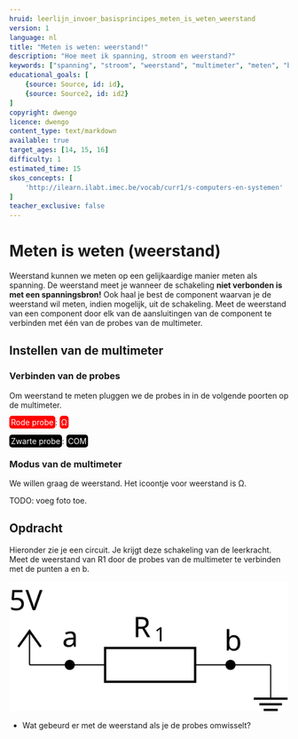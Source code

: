 ```yaml
---
hruid: leerlijn_invoer_basisprincipes_meten_is_weten_weerstand
version: 1
language: nl
title: "Meten is weten: weerstand!"
description: "Hoe meet ik spanning, stroom en weerstand?"
keywords: ["spanning", "stroom", "weerstand", "multimeter", "meten", "basisprincipes", "microcontroller", "µC", "arduino", "dwenguino"]
educational_goals: [
    {source: Source, id: id}, 
    {source: Source2, id: id2}
]
copyright: dwengo
licence: dwengo
content_type: text/markdown
available: true
target_ages: [14, 15, 16]
difficulty: 1
estimated_time: 15
skos_concepts: [
    'http://ilearn.ilabt.imec.be/vocab/curr1/s-computers-en-systemen'
]
teacher_exclusive: false
---
```


# Meten is weten (weerstand)

Weerstand kunnen we meten op een gelijkaardige manier meten als spanning. De weerstand meet je wanneer de schakeling **niet verbonden is met een spanningsbron!** Ook haal je best de component waarvan je de weerstand wil meten, indien mogelijk, uit de schakeling. Meet de weerstand van een component door elk van de aansluitingen van de component te verbinden met één van de probes van de multimeter.

## Instellen van de multimeter

### Verbinden van de probes

Om weerstand te meten pluggen we de probes in in de volgende poorten op de multimeter.

<span style="color: white; background-color: red; padding: 3px; border-radius: 5px; overflow:hidden">Rode probe</span>: <span style="color: white; background-color: red; padding: 3px; border-radius: 5px; overflow:hidden"> Ω </span><br><br>
<span style="color: white; background-color: black; padding: 3px; border-radius: 5px; overflow:hidden">Zwarte probe</span>: <span style="color: white; background-color: black; padding: 3px; border-radius: 5px; overflow:hidden">COM</span>

### Modus van de multimeter
We willen graag de weerstand. Het icoontje voor weerstand is Ω.

TODO: voeg foto toe.


<div class="dwengo-content assignment">
    <h2>Opdracht</h2>
    <p>
        Hieronder zie je een circuit. Je krijgt deze schakeling van de leerkracht. Meet de weerstand van R1 door de probes van de multimeter te verbinden met de punten a en b.
    </p>
    <p>
        <img src="img/diagram.svg"></img>
    </p>
    <p>
        <ul>
            <li>Wat gebeurd er met de weerstand als je de probes omwisselt?</li>
        </ul>
    </p>
</div>



